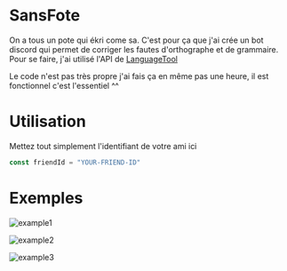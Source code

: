 # SansFote
On a tous un pote qui ékri come sa. C'est pour ça que j'ai crée un bot discord qui permet de corriger les fautes d'orthographe et de grammaire.
Pour se faire, j'ai utilisé l'API de [LanguageTool](https://languagetool.org/http-api/swagger-ui/#!/default/post_check)

Le code n'est pas très propre j'ai fais ça en même pas une heure, il est fonctionnel c'est l'essentiel ^^

# Utilisation
Mettez tout simplement l'identifiant de votre ami ici
```js
const friendId = "YOUR-FRIEND-ID"
```

# Exemples
![example1](https://i.ibb.co/7vFvdJf/image.png)

![example2](https://i.ibb.co/dGD6G4y/image.png)

![example3](https://i.ibb.co/mvz6mCc/image.png)

